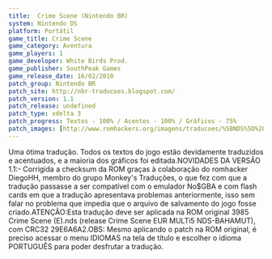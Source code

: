 ```yaml
---
title:  Crime Scene (Nintendo BR)
system: Nintendo DS
platform: Portátil
game_title: Crime Scene
game_category: Aventura
game_players: 1
game_developer: White Birds Prod.
game_publisher: SouthPeak Games
game_release_date: 16/02/2010
patch_group: Nintendo BR
patch_site: http://nbr-traducoes.blogspot.com/
patch_version: 1.1
patch_release: undefined
patch_type: xdelta 3
patch_progress: Textos - 100% / Acentos - 100% / Gráficos - 75%
patch_images: [http://www.romhackers.org/imagens/traducoes/%5BNDS%5D%20Crime%20Scene%20-%20Nintendo%20BR%20-%201.png,http://www.romhackers.org/imagens/traducoes/%5BNDS%5D%20Crime%20Scene%20-%20Nintendo%20BR%20-%202.png,http://www.romhackers.org/imagens/traducoes/%5BNDS%5D%20Crime%20Scene%20-%20Nintendo%20BR%20-%203.png]
---
```

Uma ótima tradução. Todos os textos do jogo estão devidamente traduzidos e acentuados, e a maioria dos gráficos foi editada.NOVIDADES DA VERSÃO 1.1:- Corrigida a checksum da ROM graças à colaboração do romhacker DiegoHH, membro do grupo Monkey's Traduções, o que fez com que a tradução passasse a ser compatível com o emulador No$GBA e com flash cards em que a tradução apresentava problemas anteriormente, isso sem falar no problema que impedia que o arquivo de salvamento do jogo fosse criado.ATENÇÃO:Esta tradução deve ser aplicada na ROM original 3985 Crime Scene (E).nds (release Crime Scene EUR MULTi5 NDS-BAHAMUT), com CRC32 29E6A6A2.OBS: Mesmo aplicando o patch na ROM original, é preciso acessar o menu IDIOMAS na tela de título e escolher o idioma PORTUGUÊS para poder desfrutar a tradução.